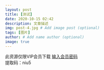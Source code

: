 ```yaml
---
layout: post
title: [测试]
date: 2020-10-15 02:42
description: 文章描述
img: post-4.jpg # Add image post (optional)
tags: [图片]
author: # Add name author (optional)
image: true
---
```

此资源仅限VIP会员下载
<a href="/myblog/srmm/0005">输入会员密码</a>  
提取码：niu5
